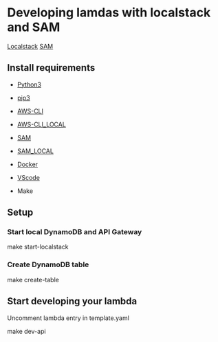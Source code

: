 # Developing lamdas with localstack and SAM

[Localstack](https://localstack.cloud/)
[SAM](https://docs.aws.amazon.com/serverless-application-model/latest/developerguide/what-is-sam.html)

## Install requirements

- [Python3](https://realpython.com/installing-python/)

- [pip3](https://pip.pypa.io/en/stable/installation/)

- [AWS-CLI](https://docs.aws.amazon.com/cli/latest/userguide/getting-started-install.html)
- [AWS-CLI_LOCAL](https://github.com/localstack/awscli-local)

- [SAM](https://docs.aws.amazon.com/serverless-application-model/latest/developerguide/serverless-sam-cli-install.html)
- [SAM_LOCAL](https://github.com/localstack/aws-sam-cli-local)

- [Docker](https://docs.docker.com/get-docker/)

- [VScode](https://code.visualstudio.com/download)

- Make

## Setup

### Start local DynamoDB and API Gateway

make start-localstack

### Create DynamoDB table

make create-table

## Start developing your lambda

Uncomment lambda entry in template.yaml

make dev-api
